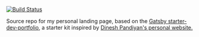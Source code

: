 [![Build Status](https://travis-ci.org/chanhosuh/chanhosuh.github.io-src.svg?branch=master)](https://travis-ci.org/chanhosuh/chanhosuh.github.io-src)

Source repo for my personal landing page, based on the [Gatsby starter-dev-portfolio](https://www.gatsbyjs.org/starters/martin2844/gatsby-starter-dev-portfolio/), a starter kit inspired by [Dinesh Pandiyan's personal website.](https://www.gatsbyjs.org/starters/martin2844/gatsby-starter-dev-portfolio/)
